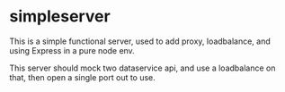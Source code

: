 # simpleserver

This is a simple functional server, used to add proxy, loadbalance, and using Express in a pure node env.


This server should mock two dataservice api, and use a loadbalance on that, then open a single port out to use.